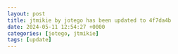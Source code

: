 ```yaml
---
layout: post
title: jtmikie by jotego has been updated to 4f7da4b
date: 2024-05-11 12:54:27 +0000
categories: [jotego, jtmikie]
tags: [update]
---
```


